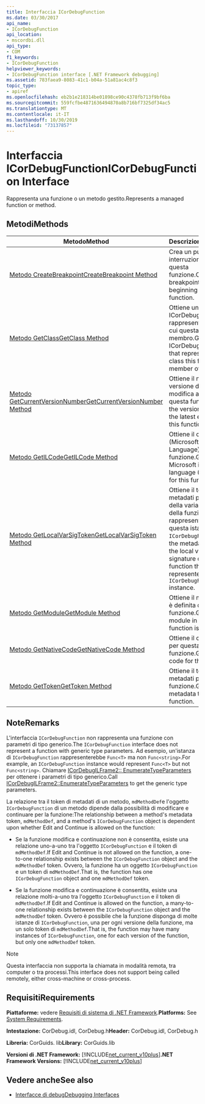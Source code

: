 ```yaml
---
title: Interfaccia ICorDebugFunction
ms.date: 03/30/2017
api_name:
- ICorDebugFunction
api_location:
- mscordbi.dll
api_type:
- COM
f1_keywords:
- ICorDebugFunction
helpviewer_keywords:
- ICorDebugFunction interface [.NET Framework debugging]
ms.assetid: 783faea9-8083-41c1-b04a-51a81ac4c8f3
topic_type:
- apiref
ms.openlocfilehash: eb2b1e218314be01898ce90c4378fb713f9bf6ba
ms.sourcegitcommit: 559fcfbe4871636494870a8b716bf7325df34ac5
ms.translationtype: MT
ms.contentlocale: it-IT
ms.lasthandoff: 10/30/2019
ms.locfileid: "73137857"
---
```

# <a name="icordebugfunction-interface"></a><span data-ttu-id="da4a7-102">Interfaccia ICorDebugFunction</span><span class="sxs-lookup"><span data-stu-id="da4a7-102">ICorDebugFunction Interface</span></span>

<span data-ttu-id="da4a7-103">Rappresenta una funzione o un metodo gestito.</span><span class="sxs-lookup"><span data-stu-id="da4a7-103">Represents a managed function or method.</span></span>  
  
## <a name="methods"></a><span data-ttu-id="da4a7-104">Metodi</span><span class="sxs-lookup"><span data-stu-id="da4a7-104">Methods</span></span>  
  
|<span data-ttu-id="da4a7-105">Metodo</span><span class="sxs-lookup"><span data-stu-id="da4a7-105">Method</span></span>|<span data-ttu-id="da4a7-106">Descrizione</span><span class="sxs-lookup"><span data-stu-id="da4a7-106">Description</span></span>|  
|------------|-----------------|  
|[<span data-ttu-id="da4a7-107">Metodo CreateBreakpoint</span><span class="sxs-lookup"><span data-stu-id="da4a7-107">CreateBreakpoint Method</span></span>](../../../../docs/framework/unmanaged-api/debugging/icordebugfunction-createbreakpoint-method.md)|<span data-ttu-id="da4a7-108">Crea un punto di interruzione all'inizio di questa funzione.</span><span class="sxs-lookup"><span data-stu-id="da4a7-108">Creates a breakpoint at the beginning of this function.</span></span>|  
|[<span data-ttu-id="da4a7-109">Metodo GetClass</span><span class="sxs-lookup"><span data-stu-id="da4a7-109">GetClass Method</span></span>](../../../../docs/framework/unmanaged-api/debugging/icordebugfunction-getclass-method.md)|<span data-ttu-id="da4a7-110">Ottiene un oggetto ICorDebugClass che rappresenta la classe di cui questa funzione è membro.</span><span class="sxs-lookup"><span data-stu-id="da4a7-110">Gets an ICorDebugClass object that represents the class this function is a member of.</span></span>|  
|[<span data-ttu-id="da4a7-111">Metodo GetCurrentVersionNumber</span><span class="sxs-lookup"><span data-stu-id="da4a7-111">GetCurrentVersionNumber Method</span></span>](../../../../docs/framework/unmanaged-api/debugging/icordebugfunction-getcurrentversionnumber-method.md)|<span data-ttu-id="da4a7-112">Ottiene il numero di versione dell'Ultima modifica apportata a questa funzione.</span><span class="sxs-lookup"><span data-stu-id="da4a7-112">Gets the version number of the latest edit made to this function.</span></span>|  
|[<span data-ttu-id="da4a7-113">Metodo GetILCode</span><span class="sxs-lookup"><span data-stu-id="da4a7-113">GetILCode Method</span></span>](../../../../docs/framework/unmanaged-api/debugging/icordebugfunction-getilcode-method.md)|<span data-ttu-id="da4a7-114">Ottiene il codice MSIL (Microsoft Intermediate Language) per questa funzione.</span><span class="sxs-lookup"><span data-stu-id="da4a7-114">Gets the Microsoft intermediate language (MSIL) code for this function.</span></span>|  
|[<span data-ttu-id="da4a7-115">Metodo GetLocalVarSigToken</span><span class="sxs-lookup"><span data-stu-id="da4a7-115">GetLocalVarSigToken Method</span></span>](../../../../docs/framework/unmanaged-api/debugging/icordebugfunction-getlocalvarsigtoken-method.md)|<span data-ttu-id="da4a7-116">Ottiene il token di metadati per la firma della variabile locale della funzione rappresentata da questa istanza di `ICorDebugFunction`.</span><span class="sxs-lookup"><span data-stu-id="da4a7-116">Gets the metadata token for the local variable signature of the function that is represented by this `ICorDebugFunction` instance.</span></span>|  
|[<span data-ttu-id="da4a7-117">Metodo GetModule</span><span class="sxs-lookup"><span data-stu-id="da4a7-117">GetModule Method</span></span>](../../../../docs/framework/unmanaged-api/debugging/icordebugfunction-getmodule-method.md)|<span data-ttu-id="da4a7-118">Ottiene il modulo in cui è definita questa funzione.</span><span class="sxs-lookup"><span data-stu-id="da4a7-118">Gets the module in which this function is defined.</span></span>|  
|[<span data-ttu-id="da4a7-119">Metodo GetNativeCode</span><span class="sxs-lookup"><span data-stu-id="da4a7-119">GetNativeCode Method</span></span>](../../../../docs/framework/unmanaged-api/debugging/icordebugfunction-getnativecode-method.md)|<span data-ttu-id="da4a7-120">Ottiene il codice nativo per questa funzione.</span><span class="sxs-lookup"><span data-stu-id="da4a7-120">Gets the native code for this function.</span></span>|  
|[<span data-ttu-id="da4a7-121">Metodo GetToken</span><span class="sxs-lookup"><span data-stu-id="da4a7-121">GetToken Method</span></span>](../../../../docs/framework/unmanaged-api/debugging/icordebugfunction-gettoken-method.md)|<span data-ttu-id="da4a7-122">Ottiene il token di metadati per questa funzione.</span><span class="sxs-lookup"><span data-stu-id="da4a7-122">Gets the metadata token for this function.</span></span>|  
  
## <a name="remarks"></a><span data-ttu-id="da4a7-123">Note</span><span class="sxs-lookup"><span data-stu-id="da4a7-123">Remarks</span></span>  
 <span data-ttu-id="da4a7-124">L'interfaccia `ICorDebugFunction` non rappresenta una funzione con parametri di tipo generico.</span><span class="sxs-lookup"><span data-stu-id="da4a7-124">The `ICorDebugFunction` interface does not represent a function with generic type parameters.</span></span> <span data-ttu-id="da4a7-125">Ad esempio, un'istanza di `ICorDebugFunction` rappresenterebbe `Func<T>` ma non `Func<string>`.</span><span class="sxs-lookup"><span data-stu-id="da4a7-125">For example, an `ICorDebugFunction` instance would represent `Func<T>` but not `Func<string>`.</span></span> <span data-ttu-id="da4a7-126">Chiamare [ICorDebugILFrame2:: EnumerateTypeParameters](../../../../docs/framework/unmanaged-api/debugging/icordebugilframe2-enumeratetypeparameters-method.md) per ottenere i parametri di tipo generico.</span><span class="sxs-lookup"><span data-stu-id="da4a7-126">Call [ICorDebugILFrame2::EnumerateTypeParameters](../../../../docs/framework/unmanaged-api/debugging/icordebugilframe2-enumeratetypeparameters-method.md) to get the generic type parameters.</span></span>  
  
 <span data-ttu-id="da4a7-127">La relazione tra il token di metadati di un metodo, `mdMethodDef`e l'oggetto `ICorDebugFunction` di un metodo dipende dalla possibilità di modificare e continuare per la funzione:</span><span class="sxs-lookup"><span data-stu-id="da4a7-127">The relationship between a method's metadata token, `mdMethodDef`, and a method's `ICorDebugFunction` object is dependent upon whether Edit and Continue is allowed on the function:</span></span>  
  
- <span data-ttu-id="da4a7-128">Se la funzione modifica e continuazione non è consentita, esiste una relazione uno-a-uno tra l'oggetto `ICorDebugFunction` e il token di `mdMethodDef`.</span><span class="sxs-lookup"><span data-stu-id="da4a7-128">If Edit and Continue is not allowed on the function, a one-to-one relationship exists between the `ICorDebugFunction` object and the `mdMethodDef` token.</span></span> <span data-ttu-id="da4a7-129">Ovvero, la funzione ha un oggetto `ICorDebugFunction` e un token di `mdMethodDef`.</span><span class="sxs-lookup"><span data-stu-id="da4a7-129">That is, the function has one `ICorDebugFunction` object and one `mdMethodDef` token.</span></span>  
  
- <span data-ttu-id="da4a7-130">Se la funzione modifica e continuazione è consentita, esiste una relazione molti-a-uno tra l'oggetto `ICorDebugFunction` e il token di `mdMethodDef`.</span><span class="sxs-lookup"><span data-stu-id="da4a7-130">If Edit and Continue is allowed on the function, a many-to-one relationship exists between the `ICorDebugFunction` object and the `mdMethodDef` token.</span></span> <span data-ttu-id="da4a7-131">Ovvero è possibile che la funzione disponga di molte istanze di `ICorDebugFunction`, una per ogni versione della funzione, ma un solo token di `mdMethodDef`.</span><span class="sxs-lookup"><span data-stu-id="da4a7-131">That is, the function may have many instances of `ICorDebugFunction`, one for each version of the function, but only one `mdMethodDef` token.</span></span>  
  
> [!NOTE]
> <span data-ttu-id="da4a7-132">Questa interfaccia non supporta la chiamata in modalità remota, tra computer o tra processi.</span><span class="sxs-lookup"><span data-stu-id="da4a7-132">This interface does not support being called remotely, either cross-machine or cross-process.</span></span>  
  
## <a name="requirements"></a><span data-ttu-id="da4a7-133">Requisiti</span><span class="sxs-lookup"><span data-stu-id="da4a7-133">Requirements</span></span>  
 <span data-ttu-id="da4a7-134">**Piattaforme:** vedere [Requisiti di sistema di .NET Framework](../../../../docs/framework/get-started/system-requirements.md).</span><span class="sxs-lookup"><span data-stu-id="da4a7-134">**Platforms:** See [System Requirements](../../../../docs/framework/get-started/system-requirements.md).</span></span>  
  
 <span data-ttu-id="da4a7-135">**Intestazione:** CorDebug.idl, CorDebug.h</span><span class="sxs-lookup"><span data-stu-id="da4a7-135">**Header:** CorDebug.idl, CorDebug.h</span></span>  
  
 <span data-ttu-id="da4a7-136">**Libreria:**  CorGuids. lib</span><span class="sxs-lookup"><span data-stu-id="da4a7-136">**Library:**  CorGuids.lib</span></span>  
  
 <span data-ttu-id="da4a7-137">**Versioni di .NET Framework:** [!INCLUDE[net_current_v10plus](../../../../includes/net-current-v10plus-md.md)]</span><span class="sxs-lookup"><span data-stu-id="da4a7-137">**.NET Framework Versions:** [!INCLUDE[net_current_v10plus](../../../../includes/net-current-v10plus-md.md)]</span></span>  
  
## <a name="see-also"></a><span data-ttu-id="da4a7-138">Vedere anche</span><span class="sxs-lookup"><span data-stu-id="da4a7-138">See also</span></span>

- [<span data-ttu-id="da4a7-139">Interfacce di debug</span><span class="sxs-lookup"><span data-stu-id="da4a7-139">Debugging Interfaces</span></span>](../../../../docs/framework/unmanaged-api/debugging/debugging-interfaces.md)
